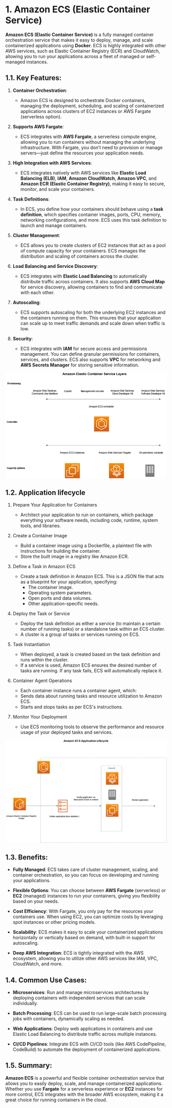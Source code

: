 # 1. Amazon ECS (Elastic Container Service)

**Amazon ECS (Elastic Container Service)** is a fully managed container orchestration service that makes it easy to deploy, manage, and scale containerized applications using **Docker**. ECS is highly integrated with other AWS services, such as Elastic Container Registry (ECR) and CloudWatch, allowing you to run your applications across a fleet of managed or self-managed instances.

## 1.1. Key Features:

1. **Container Orchestration**:
   - Amazon ECS is designed to orchestrate Docker containers, managing the deployment, scheduling, and scaling of containerized applications across clusters of EC2 instances or AWS Fargate (serverless option).

2. **Supports AWS Fargate**:
   - ECS integrates with **AWS Fargate**, a serverless compute engine, allowing you to run containers without managing the underlying infrastructure. With Fargate, you don’t need to provision or manage servers—just define the resources your application needs.

3. **High Integration with AWS Services**:
   - ECS integrates natively with AWS services like **Elastic Load Balancing (ELB)**, **IAM**, **Amazon CloudWatch**, **Amazon VPC**, and **Amazon ECR (Elastic Container Registry)**, making it easy to secure, monitor, and scale your containers.

4. **Task Definitions**:
   - In ECS, you define how your containers should behave using a **task definition**, which specifies container images, ports, CPU, memory, networking configurations, and more. ECS uses this task definition to launch and manage containers.

5. **Cluster Management**:
   - ECS allows you to create clusters of EC2 instances that act as a pool of compute capacity for your containers. ECS manages the distribution and scaling of containers across the cluster.

6. **Load Balancing and Service Discovery**:
   - ECS integrates with **Elastic Load Balancing** to automatically distribute traffic across containers. It also supports **AWS Cloud Map** for service discovery, allowing containers to find and communicate with each other.

7. **Autoscaling**:
   - ECS supports autoscaling for both the underlying EC2 instances and the containers running on them. This ensures that your application can scale up to meet traffic demands and scale down when traffic is low.

8. **Security**:
   - ECS integrates with **IAM** for secure access and permissions management. You can define granular permissions for containers, services, and clusters. ECS also supports **VPC** for networking and **AWS Secrets Manager** for storing sensitive information.

![ECS components](../imgs/amazon-ecs-components.png)

## 1.2. Application lifecycle

1. Prepare Your Application for Containers
    - Architect your application to run on containers, which package everything your software needs, including code, runtime, system tools, and libraries.

2. Create a Container Image
    - Build a container image using a Dockerfile, a plaintext file with instructions for building the container.
    - Store the built image in a registry like Amazon ECR.

3. Define a Task in Amazon ECS
    - Create a task definition in Amazon ECS. This is a JSON file that acts as a blueprint for your application, specifying:
        - The container image.
        - Operating system parameters.
        - Open ports and data volumes.
        - Other application-specific needs.

4. Deploy the Task or Service
    - Deploy the task definition as either a service (to maintain a certain number of running tasks) or a standalone task within an ECS cluster.
    - A cluster is a group of tasks or services running on ECS.

5. Task Instantiation
    - When deployed, a task is created based on the task definition and runs within the cluster.
    - If a service is used, Amazon ECS ensures the desired number of tasks are running. If any task fails, ECS will automatically replace it.

6. Container Agent Operations
    - Each container instance runs a container agent, which:
    - Sends data about running tasks and resource utilization to Amazon ECS.
    - Starts and stops tasks as per ECS's instructions.
7. Monitor Your Deployment
    - Use ECS monitoring tools to observe the performance and resource usage of your deployed tasks and services.

![Amazon ECS Lifecycle](../imgs/amazon-ecs-lifecycle.png)

## 1.3. Benefits:

- **Fully Managed**: ECS takes care of cluster management, scaling, and container orchestration, so you can focus on developing and running your applications.
  
- **Flexible Options**: You can choose between **AWS Fargate** (serverless) or **EC2** (managed) instances to run your containers, giving you flexibility based on your needs.

- **Cost Efficiency**: With Fargate, you only pay for the resources your containers use. When using EC2, you can optimize costs by leveraging spot instances or other pricing models.

- **Scalability**: ECS makes it easy to scale your containerized applications horizontally or vertically based on demand, with built-in support for autoscaling.

- **Deep AWS Integration**: ECS is tightly integrated with the AWS ecosystem, allowing you to utilize other AWS services like IAM, VPC, CloudWatch, and more.

## 1.4. Common Use Cases:

- **Microservices**: Run and manage microservices architectures by deploying containers with independent services that can scale individually.
  
- **Batch Processing**: ECS can be used to run large-scale batch processing jobs with containers, dynamically scaling as needed.

- **Web Applications**: Deploy web applications in containers and use Elastic Load Balancing to distribute traffic across multiple instances.

- **CI/CD Pipelines**: Integrate ECS with CI/CD tools (like AWS CodePipeline, CodeBuild) to automate the deployment of containerized applications.

## 1.5. Summary:

**Amazon ECS** is a powerful and flexible container orchestration service that allows you to easily deploy, scale, and manage containerized applications. Whether you use **Fargate** for a serverless experience or **EC2** instances for more control, ECS integrates with the broader AWS ecosystem, making it a great choice for running containers in the cloud.
